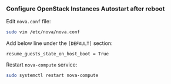 ### Configure OpenStack Instances Autostart after reboot

Edit `nova.conf` file:
```bash
sudo vim /etc/nova/nova.conf
```

Add below line under the `[DEFAULT]` section:
```
resume_guests_state_on_host_boot = True
```

Restart `nova-compute` service:
```bash
sudo systemctl restart nova-compute
```
